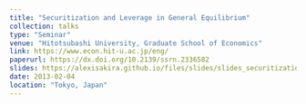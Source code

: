 ```yaml
---
title: "Securitization and Leverage in General Equilibrium"
collection: talks
type: "Seminar"
venue: "Hitotsubashi University, Graduate School of Economics"
link: https://www.econ.hit-u.ac.jp/eng/
paperurl: https://dx.doi.org/10.2139/ssrn.2336582
slides: https://alexisakira.github.io/files/slides/slides_securitization.pdf
date: 2013-02-04
location: "Tokyo, Japan"
---
```

